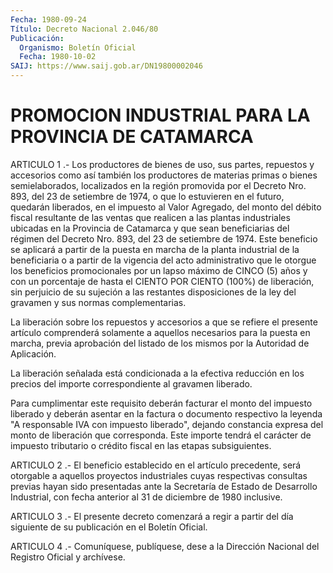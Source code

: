 ```yaml
---
Fecha: 1980-09-24
Título: Decreto Nacional 2.046/80
Publicación:
  Organismo: Boletín Oficial
  Fecha: 1980-10-02
SAIJ: https://www.saij.gob.ar/DN19800002046
---
```

# PROMOCION INDUSTRIAL PARA LA PROVINCIA DE CATAMARCA

<a id="1"></a>
ARTICULO  1  .-  Los productores de bienes de uso, sus partes, repuestos  y  accesorios   como  así  también  los  productores  de materias primas o bienes semielaborados,  localizados  en la región promovida por el Decreto Nro. 893, del 23 de setiembre de  1974,  o que  lo estuvieren en el futuro, quedarán liberados, en el impuesto al Valor  Agregado,  del  monto del débito fiscal resultante de las ventas  que  realicen a las plantas  industriales  ubicadas  en  la Provincia de Catamarca  y  que  sean  beneficiarias del régimen del Decreto Nro. 893, del 23 de setiembre de  1974.  Este  beneficio se aplicará  a  partir  de la puesta en marcha de la planta industrial de la beneficiaria o a partir de la vigencia del acto administrativo que le  otorgue  los beneficios promocionales por un lapso máximo de CINCO (5) años y  con  un  porcentaje  de  hasta el CIENTO  POR  CIENTO  (100%)  de  liberación,  sin  perjuicio  de su sujeción  a  las  restantes  disposiciones de la ley del gravamen y sus normas complementarias.

La liberación sobre los repuestos  y accesorios a que se refiere el presente artículo comprenderá solamente  a aquellos necesarios para la puesta en marcha, previa aprobación del  listado  de  los mismos por la Autoridad de Aplicación.

La  liberación  señalada  está condicionada a la efectiva reducción en los precios del importe  correspondiente  al  gravamen liberado.

Para  cumplimentar  este requisito deberán facturar  el  monto  del impuesto liberado y deberán  asentar  en  la  factura  o  documento respectivo  la  leyenda  "A responsable IVA con impuesto liberado", dejando constancia expresa del monto de liberación que corresponda.  Este  importe    tendrá    el  carácter  de  impuesto tributario    o  crédito  fiscal  en  las  etapas    subsiguientes.

<a id="2"></a>
ARTICULO  2  .-  El  beneficio  establecido  en  el  artículo precedente,  será otorgable a aquellos proyectos industriales cuyas respectivas  consultas  previas  hayan  sido  presentadas  ante  la Secretaría de  Estado  de Desarrollo Industrial, con fecha anterior al 31 de diciembre de 1980 inclusive.

<a id="3"></a>
ARTICULO  3  .- El presente decreto comenzará a regir a partir del  día  siguiente  de  su  publicación  en  el  Boletín  Oficial.

<a id="4"></a>
ARTICULO  4  .-  Comuníquese,  publíquese, dese a la Dirección Nacional del Registro Oficial y archívese.
